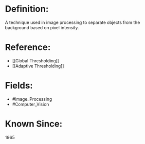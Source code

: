 

# Definition:
A technique used in image processing to separate objects from the background based on pixel intensity.

# Reference:
- [[Global Thresholding]]
- [[Adaptive Thresholding]]

# Fields: 
- #Image_Processing
- #Computer_Vision

# Known Since:
1965

